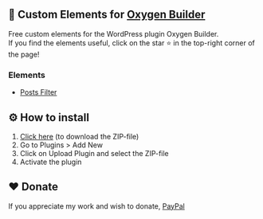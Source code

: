 ## 🎨 Custom Elements for [Oxygen Builder](https://oxygenbuilder.com/)
Free custom elements for the WordPress plugin Oxygen Builder.  
If you find the elements useful, click on the star ⭐ in the top-right corner of the page! 

### Elements
 * [Posts Filter](https://github.com/Widdin/wp-oxygen-elements/tree/main/elements/post.filter)

## ⚙️ How to install
  1. [Click here](https://github.com/Widdin/wp-oxygen-elements/archive/refs/heads/main.zip) (to download the ZIP-file)  
  2. Go to Plugins > Add New
  3. Click on Upload Plugin and select the ZIP-file
  4. Activate the plugin

## ❤️ Donate
If you appreciate my work and wish to donate, [PayPal](https://www.paypal.com/paypalme/widdin)

